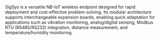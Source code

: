 SigSys is a versatile NB-IoT wireless endpoint designed for rapid deployment and cost-effective problem-solving. Its modular architecture supports interchangeable expansion boards, enabling quick adaptation for applications such as vibration monitoring, analog/digital sensing, Modbus RTU (RS485/RS232) integration, distance measurement, and temperature/humidity monitoring.